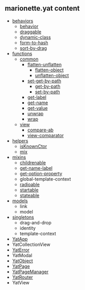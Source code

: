## marionette.yat content 
* [behaviors](./src/behaviors)
	* [behavior](/docs/behaviors/behavior.md)
	* [draggable](/docs/behaviors/draggable.md)
	* [dynamic-class](/docs/behaviors/dynamic-class.md)
	* [form-to-hash](/docs/behaviors/form-to-hash.md)
	* [sort-by-drag](/docs/behaviors/sort-by-drag.md)
* [functions](./src/functions)
	* [common](./src/functions/common)
		* [flatten-unflatten](./src/functions/common/flatten-unflatten)
			* [flatten-object](/docs/functions/common/flatten-unflatten/flatten-object.md)
			* [unflatten-object](/docs/functions/common/flatten-unflatten/unflatten-object.md)
		* [set-get-by-path](./src/functions/common/set-get-by-path)
			* [get-by-path](/docs/functions/common/set-get-by-path/get-by-path.md)
			* [set-by-path](/docs/functions/common/set-get-by-path/set-by-path.md)
		* [get-label](/docs/functions/common/get-label.md)
		* [get-name](/docs/functions/common/get-name.md)
		* [get-value](/docs/functions/common/get-value.md)
		* [unwrap](/docs/functions/common/unwrap.md)
		* [wrap](/docs/functions/common/wrap.md)
	* [view](./src/functions/view)
		* [compare-ab](/docs/functions/view/compare-ab.md)
		* [view-comparator](/docs/functions/view/view-comparator.md)
* [helpers](./src/helpers)
	* [isKnownCtor](/docs/helpers/isKnownCtor.md)
	* [mix](/docs/helpers/mix.md)
* [mixins](./src/mixins)
	* [childrenable](/docs/mixins/childrenable.md)
	* [get-name-label](/docs/mixins/get-name-label.md)
	* [get-option-property](/docs/mixins/get-option-property.md)
	* global-template-context
	* [radioable](/docs/mixins/radioable.md)
	* [startable](/docs/mixins/startable.md)
	* [stateable](/docs/mixins/stateable.md)
* [models](./src/models)
	* link
	* model
* [singletons](./src/singletons)
	* drag-and-drop
	* identity
	* template-context
* [YatApp](/docs/YatApp.md)
* YatCollectionView
* [YatError](/docs/YatError.md)
* YatModal
* [YatObject](/docs/YatObject.md)
* [YatPage](/docs/YatPage.md)
* [YatPageManager](/docs/YatPageManager.md)
* [YatRouter](/docs/YatRouter.md)
* YatView
